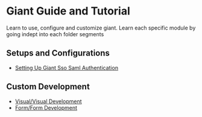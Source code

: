 # Giant Guide and Tutorial

Learn to use, configure and customize giant. Learn each specific module by going indept into each folder segments

## Setups and Configurations
- [Setting Up Giant Sso Saml Authentication](https://github.com/fx-giant/giant-documentations/blob/master/setup_configurations/Setting_Up_Giant_Sso_Saml_Authentication.md)

## Custom Development
- [Visual/Visual Development](https://github.com/fx-giant/giant-documentations/blob/master/visual/README.md)
- [Form/Form Development](https://github.com/fx-giant/giant-documentations/blob/master/form/README.md)
